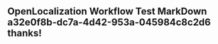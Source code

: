 <properties
ms.topic="hero-topic1"
ms.test1="hero-topic"
ms.test2="test"/>

## OpenLocalization Workflow Test MarkDown a32e0f8b-dc7a-4d42-953a-045984c8c2d6 thanks!
